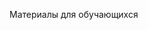 
<script language="JavaScript">
2
pass = prompt('Введите пароль:');
3
if (pass=='200300') { alert('Успех!') } else { alert('Неверный пароль!')}</script>

Материалы для обучающихся
